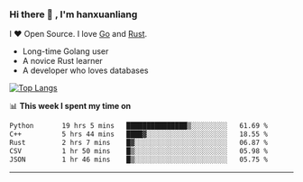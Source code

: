 ### Hi there 👋 , I'm hanxuanliang

<!--
**hanxuanliang/hanxuanliang** is a ✨ _special_ ✨ repository because its `README.md` (this file) appears on your GitHub profile.

Here are some ideas to get you started:

- 🔭 I’m currently working on ...
- 🌱 I’m currently learning ...
- 👯 I’m looking to collaborate on ...
- 🤔 I’m looking for help with ...
- 💬 Ask me about ...
- 📫 How to reach me: ...
- 😄 Pronouns: ...
- ⚡ Fun fact: ...
-->
I ❤ Open Source. I love [Go](https://golang.org) and [Rust](https://www.rust-lang.org/zh-CN/).

* Long-time Golang user
* A novice Rust learner
* A developer who loves databases

[![Top Langs](https://github-readme-stats.vercel.app/api?username=hanxuanliang&show_icons=true&count_private=true&line_height=40)](https://github.com/anuraghazra/github-readme-stats)

📊 **This week I spent my time on**
<!--START_SECTION:waka-->

```txt
Python       19 hrs 5 mins   ███████████████▒░░░░░░░░░   61.69 %
C++          5 hrs 44 mins   ████▓░░░░░░░░░░░░░░░░░░░░   18.55 %
Rust         2 hrs 7 mins    █▓░░░░░░░░░░░░░░░░░░░░░░░   06.87 %
CSV          1 hr 50 mins    █▒░░░░░░░░░░░░░░░░░░░░░░░   05.98 %
JSON         1 hr 46 mins    █▒░░░░░░░░░░░░░░░░░░░░░░░   05.75 %
```

<!--END_SECTION:waka-->

***
